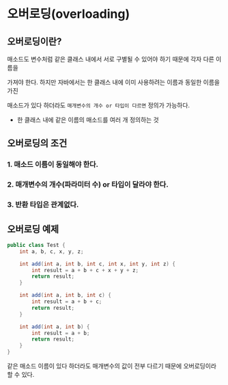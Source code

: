 # 오버로딩(overloading)
## 오버로딩이란?
매소드도 변수처럼 같은 클래스 내에서 서로 구별될 수 있어야 하기 때문에 각자 다른 이름을 

가져야 한다. 하지만 자바에서는 한 클래스 내에 이미 사용하려는 이름과 동일한 이름을 가진 

매소드가 있다 하더라도 ```매개변수의 개수 or 타입이 다르면``` 정의가 가능하다.

- 한 클래스 내에 같은 이름의 매소드를 여러 개 정의하는 것

## 오버로딩의 조건
### 1. 매소드 이름이 동일해야 한다.
### 2. 매개변수의 개수(파라미터 수) or 타입이 달라야 한다.
### 3. 반환 타입은 관계없다.

## 오버로딩 예제
```java
public class Test {
    int a, b, c, x, y, z;

    int add(int a, int b, int c, int x, int y, int z) {
        int result = a + b + c + x + y + z;
        return result;
    }

    int add(int a, int b, int c) {
        int result = a + b + c;
        return result;
    }

    int add(int a, int b) {
        int result = a + b;
        return result;
    }
}    
```
같은 매소드 이름이 있다 하더라도 매개변수의 값이 전부 다르기 때문에 오버로딩이라 할 수 있다.